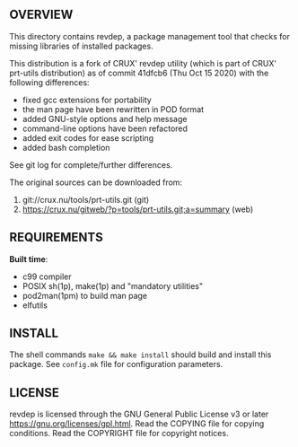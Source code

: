 OVERVIEW
--------
This directory contains revdep, a package management tool that checks for
missing libraries of installed packages.

This distribution is a fork of CRUX' revdep utility (which is part of CRUX'
prt-utils distribution) as of commit 41dfcb6 (Thu Oct 15 2020) with the
following differences:
- fixed gcc extensions for portability
- the man page have been rewritten in POD format
- added GNU-style options and help message
- command-line options have been refactored
- added exit codes for ease scripting
- added bash completion

See git log for complete/further differences.

The original sources can be downloaded from:
1. git://crux.nu/tools/prt-utils.git                        (git)
2. https://crux.nu/gitweb/?p=tools/prt-utils.git;a=summary  (web)


REQUIREMENTS
------------
**Built time**:
- c99 compiler
- POSIX sh(1p), make(1p) and "mandatory utilities"
- pod2man(1pm) to build man page
- elfutils


INSTALL
-------
The shell commands `make && make install` should build and install this
package.  See `config.mk` file for configuration parameters.


LICENSE
-------
revdep is licensed through the GNU General Public License v3 or later
<https://gnu.org/licenses/gpl.html>.
Read the COPYING file for copying conditions.
Read the COPYRIGHT file for copyright notices.
